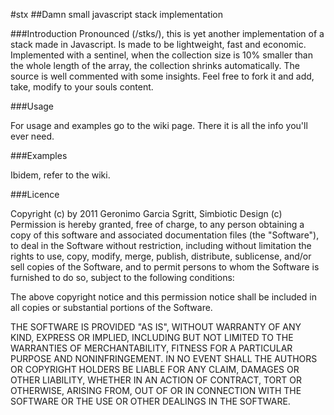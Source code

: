 #stx
##Damn small javascript stack implementation

###Introduction
Pronounced (/stks/), this is yet another implementation of a stack made in Javascript. Is made to be lightweight, fast and economic.
Implemented with a sentinel, when the collection size is 10% smaller than the whole length of the array, the collection shrinks automatically.
The source is well commented with some insights. Feel free to fork it and add, take, modify to your souls content.

###Usage

For usage and examples go to the wiki page. There it is all the info you'll ever need.

###Examples

Ibidem, refer to the wiki.

###Licence

Copyright (c) by 2011 Geronimo Garcia Sgritt, Simbiotic Design (c)
Permission is hereby granted, free of charge, to any person obtaining a copy of this software and associated documentation files (the "Software"), to deal in the Software without restriction, including without limitation the rights to use, copy, modify, merge, publish, distribute, sublicense, and/or sell copies of the Software, and to permit persons to whom the Software is furnished to do so, subject to the following conditions:

The above copyright notice and this permission notice shall be included in all copies or substantial portions of the Software.

THE SOFTWARE IS PROVIDED "AS IS", WITHOUT WARRANTY OF ANY KIND, EXPRESS OR IMPLIED, INCLUDING BUT NOT LIMITED TO THE WARRANTIES OF MERCHANTABILITY, FITNESS FOR A PARTICULAR PURPOSE AND NONINFRINGEMENT. IN NO EVENT SHALL THE AUTHORS OR COPYRIGHT HOLDERS BE LIABLE FOR ANY CLAIM, DAMAGES OR OTHER LIABILITY, WHETHER IN AN ACTION OF CONTRACT, TORT OR OTHERWISE, ARISING FROM, OUT OF OR IN CONNECTION WITH THE SOFTWARE OR THE USE OR OTHER DEALINGS IN THE SOFTWARE.